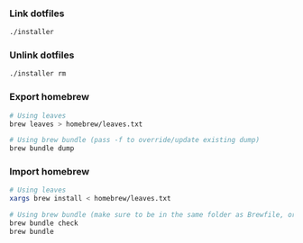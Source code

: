 ### Link dotfiles
```bash
./installer
```

### Unlink dotfiles
```bash
./installer rm
```

### Export homebrew
```bash
# Using leaves
brew leaves > homebrew/leaves.txt

# Using brew bundle (pass -f to override/update existing dump)
brew bundle dump
```


### Import homebrew
```bash
# Using leaves
xargs brew install < homebrew/leaves.txt

# Using brew bundle (make sure to be in the same folder as Brewfile, or pass --file argument"
brew bundle check
brew bundle
```
